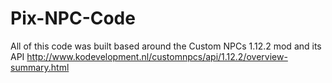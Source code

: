 # Pix-NPC-Code

All of this code was built based around the Custom NPCs 1.12.2 mod and its API
http://www.kodevelopment.nl/customnpcs/api/1.12.2/overview-summary.html
